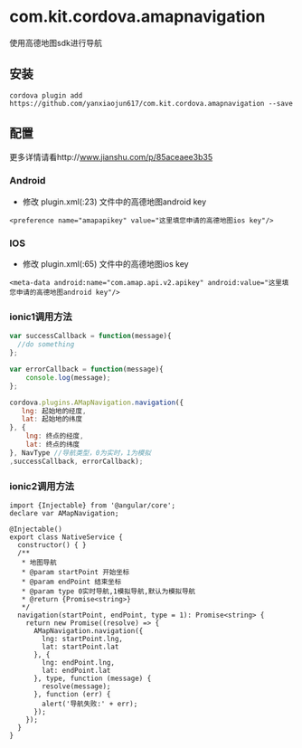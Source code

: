 # com.kit.cordova.amapnavigation

使用高德地图sdk进行导航

## 安装
`cordova plugin add https://github.com/yanxiaojun617/com.kit.cordova.amapnavigation --save `

## 配置
更多详情请看http://www.jianshu.com/p/85aceaee3b35
### Android

*  修改 plugin.xml(:23) 文件中的高德地图android key

`<preference name="amapapikey" value="这里填您申请的高德地图ios key"/>`

### IOS

*  修改 plugin.xml(:65) 文件中的高德地图ios key

`<meta-data android:name="com.amap.api.v2.apikey" android:value="这里填您申请的高德地图android key"/>`

### ionic1调用方法

```js
var successCallback = function(message){
  //do something
};

var errorCallback = function(message){
    console.log(message);
};

cordova.plugins.AMapNavigation.navigation({
   lng: 起始地的经度,
   lat: 起始地的纬度
}, {
    lng: 终点的经度,
    lat: 终点的纬度
}, NavType //导航类型，0为实时，1为模拟
,successCallback, errorCallback);

```

### ionic2调用方法

```
import {Injectable} from '@angular/core';
declare var AMapNavigation;

@Injectable()
export class NativeService {
  constructor() { }
  /**
   * 地图导航
   * @param startPoint 开始坐标
   * @param endPoint 结束坐标
   * @param type 0实时导航,1模拟导航,默认为模拟导航
   * @return {Promise<string>}
   */
  navigation(startPoint, endPoint, type = 1): Promise<string> {
    return new Promise((resolve) => {
      AMapNavigation.navigation({
        lng: startPoint.lng,
        lat: startPoint.lat
      }, {
        lng: endPoint.lng,
        lat: endPoint.lat
      }, type, function (message) {
        resolve(message);
      }, function (err) {
        alert('导航失败:' + err);
      });
    });
  }
}

```